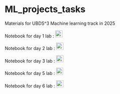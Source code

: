 # ML_projects_tasks
Materials for UBDS^3 Machine learning track in 2025


Notebook for day 1 lab : <a href="https://colab.research.google.com/github/UBDS-3/ML_projects_tasks/blob/main/00_day-1-introduction-tasks.ipynb"><img src="https://colab.research.google.com/assets/colab-badge.svg" height=22.5></a>

Notebook for day 2 lab : <a href="https://colab.research.google.com/github/UBDS-3/ML_projects_tasks/blob/main/day-2-dimesionality-reduction.ipynb"><img src="https://colab.research.google.com/assets/colab-badge.svg" height=22.5></a>

Notebook for day 3 lab : <a href="https://gitlab.com/UBDS-3/ML_projects_tasks/blob/main/day-3-logistic-regression.ipynb"><img src="https://colab.research.google.com/assets/colab-badge.svg" height=22.5></a>

Notebook for day 5 lab : <a href="https://colab.research.google.com/github/UBDS-3/ML_projects_tasks/blob/main/day-4-Trees and NN tasks.ipynb
"><img src="https://colab.research.google.com/assets/colab-badge.svg" height=22.5></a>

Notebook for day 6 lab : <a href="https://colab.research.google.com/github/UBDS-3/ML_projects_tasks/blob/main/04_convolutional-neural-networks.ipynb"><img src="https://colab.research.google.com/assets/colab-badge.svg" height=22.5></a>

